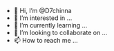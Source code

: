- 👋 Hi, I’m @D7chinna
- 👀 I’m interested in ...
- 🌱 I’m currently learning ...
- 💞️ I’m looking to collaborate on ...
- 📫 How to reach me ...

<!---
D7chinna/D7chinna is a ✨ special ✨ repository because its `README.md` (this file) appears on your GitHub profile.
You can click the Preview link to take a look at your changes.
--->

